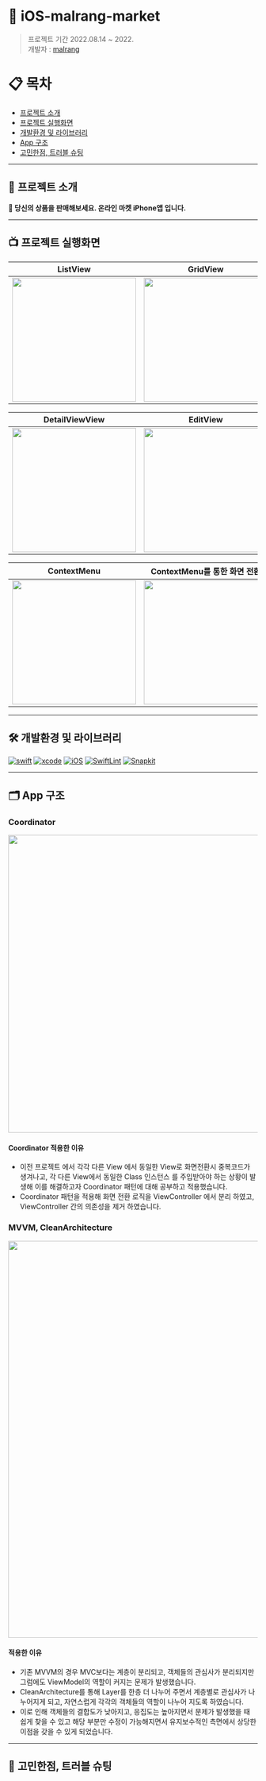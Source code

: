 # 🎁 iOS-malrang-market 
> 프로젝트 기간 2022.08.14 ~ 2022.    
개발자 : [malrang](https://github.com/malrang-malrang) 

# 📋 목차
- [프로젝트 소개](#-프로젝트-소개)
- [프로젝트 실행화면](#-프로젝트-실행화면)
- [개발환경 및 라이브러리](#-개발환경-및-라이브러리)
- [App 구조](#-app-구조)
- [고민한점, 트러블 슈팅](#-고민한점-트러블-슈팅)

---
## 🔎 프로젝트 소개
**🎁 당신의 상품을 판매해보세요. 온라인 마켓 iPhone앱 입니다.**

---
## 📺 프로젝트 실행화면
|ListView|GridView|Pagenation|
|--|--|--|
|<img src="https://i.imgur.com/b9RrSRb.gif" width="250">|<img src="https://i.imgur.com/9JDZKMg.gif" width="250">|<img src="https://i.imgur.com/tIDICls.gif" width="250">|

|DetailViewView|EditView|RegistrationView|
|--|--|--|
|<img src="https://i.imgur.com/BhrbhpW.gif" width="250">|<img src="https://i.imgur.com/8EB772I.gif" width="250">|<img src="https://i.imgur.com/drwUmGp.gif" width="250">|

|ContextMenu|ContextMenu를 통한 화면 전환|paging|
|--|--|--|
|<img src="https://i.imgur.com/ie9iGgm.gif" width="250">|<img src="https://i.imgur.com/riKkFpc.gif" width="250">|<img src="https://i.imgur.com/I2c5lHq.gif" width="250">|

---
## 🛠 개발환경 및 라이브러리
[![swift](https://img.shields.io/badge/swift-5.0-orange)]() [![xcode](https://img.shields.io/badge/Xcode-13.3.1-blue)]() [![iOS](https://img.shields.io/badge/iOS-13-red)]() [![SwiftLint](https://img.shields.io/badge/SwiftLint-0.47.1-orange)]() [![Snapkit](https://img.shields.io/badge/Snapkit-5.6-orange)]()

---
## 🗂 App 구조
### Coordinator
<img src="https://i.imgur.com/Nlcuhiw.png" width="600">

#### Coordinator 적용한 이유
- 이전 프로젝트 에서 각각 다른 View 에서 동일한 View로 화면전환시 중복코드가 생겨나고, 각 다른 View에서 동일한 Class 인스턴스 를 주입받아야 하는 상황이 발생해 이를 해결하고자 Coordinator 패턴에 대해 공부하고 적용했습니다.
- Coordinator 패턴을 적용해 화면 전환 로직을 ViewController 에서 분리 하였고, ViewController 간의 의존성을 제거 하였습니다.

### MVVM, CleanArchitecture
<img src="https://i.imgur.com/nB50IBY.png" width="800">

#### 적용한 이유
- 기존 MVVM의 경우 MVC보다는 계층이 분리되고, 객체들의 관심사가 분리되지만 그럼에도 ViewModel의 역할이 커지는 문제가 발생했습니다.
- CleanArchitecture를 통해 Layer를 한층 더 나누어 주면서 계층별로 관심사가 나누어지게 되고, 자연스럽게 각각의 객체들의 역할이 나누어 지도록 하였습니다.
- 이로 인해 객체들의 결합도가 낮아지고, 응집도는 높아지면서 문제가 발생했을 때 쉽게 찾을 수 있고 해당 부분만 수정이 가능해지면서 유지보수적인 측면에서 상당한 이점을 갖을 수 있게 되었습니다.

---
## 🤔 고민한점, 트러블 슈팅
